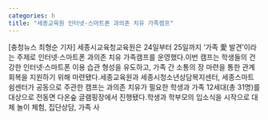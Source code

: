 ```yaml
---
categories: h
title: "세종교육원 인터넷·스마트폰 과의존 치유 가족캠프"
---
```

[충청뉴스 최형순 기자] 세종시교육청교육원은 24일부터 25일까지 ‘가족 愛 발견’이라는 주제로 인터넷·스마트폰 과의존 치유 가족캠프를 운영했다.이번 캠프는 학생들의 건강한 인터넷·스마트폰 이용 습관 형성을 유도하고, 가족 간 소통의 장 마련을 통한 관계 회복을 지원하기 위해 마련됐다.세종교육원과 세종시청소년상담복지센터, 세종스마트쉼센터가 공동으로 주관한 캠프는 과의존 치유가 필요한 학생과 가족 12세대(총 31명)를 대상으로 전동면 다온숲 글램핑장에서 진행됐다.학생과 학부모의 입소식을 시작으로 대체 놀이 체험, 집단상담, 가족 사